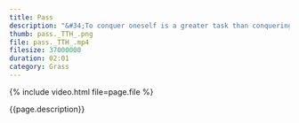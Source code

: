 ```yaml
---
title: Pass
description: "&#34;To conquer oneself is a greater task than conquering others.&#34; -- Buddha"
thumb: pass._TTH_.png
file: pass._TTH_.mp4
filesize: 37000000
duration: 02:01
category: Grass
---
```


{% include video.html file=page.file %}

<div class="buddha_quote">{{page.description}}</div>
